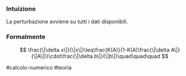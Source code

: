 ### Intuizione
La perturbazione avviene su tutti i dati disponibili.



### Formalmente

$$
\frac{\|\delta x\|}{\|x\|}\leq\frac{K(A)}{1-K(A)\frac{\|\delta A\|}{\|A\|}}\cdot\frac{\|\delta b\|}{\|b\|}\quad\quad\quad 
$$

#calcolo-numerico #teoria  
